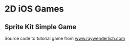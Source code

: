 # 2D iOS Games #

## Sprite Kit Simple Game ##

Source code to tutorial game from www.raywenderlich.com

